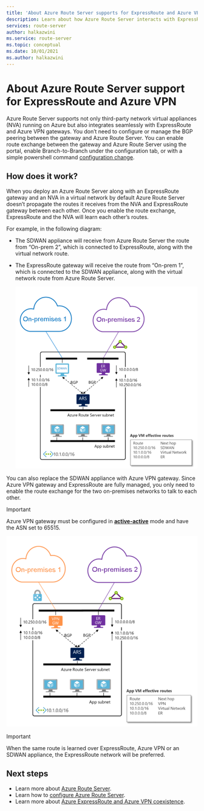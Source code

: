 ```yaml
---
title: 'About Azure Route Server supports for ExpressRoute and Azure VPN'
description: Learn about how Azure Route Server interacts with ExpressRoute and Azure VPN gateways.
services: route-server
author: halkazwini
ms.service: route-server
ms.topic: conceptual
ms.date: 10/01/2021
ms.author: halkazwini
---
```


# About Azure Route Server support for ExpressRoute and Azure VPN

Azure Route Server supports not only third-party network virtual appliances (NVA) running on Azure but also integrates seamlessly with ExpressRoute and Azure VPN gateways. You don’t need to configure or manage the BGP peering between the gateway and Azure Route Server. You can enable route exchange between the gateway and Azure Route Server using the portal, enable Branch-to-Branch under the configuration tab, or with a simple powershell command [configuration change](quickstart-configure-route-server-powershell.md#route-exchange).


## How does it work?

When you deploy an Azure Route Server along with an ExpressRoute gateway and an NVA in a virtual network by default Azure Route Server doesn’t propagate the routes it receives from the NVA and ExpressRoute gateway between each other. Once you enable the route exchange, ExpressRoute and the NVA will learn each other’s routes.

For example, in the following diagram:

* The SDWAN appliance will receive from Azure Route Server the route from “On-prem 2”, which is connected to ExpressRoute, along with the virtual network route.

* The ExpressRoute gateway will receive the route from “On-prem 1”, which is connected to the SDWAN appliance, along with the virtual network route from Azure Route Server.

    ![Diagram showing ExpressRoute configured with Route Server.](./media/expressroute-vpn-support/expressroute-with-route-server.png)

You can also replace the SDWAN appliance with Azure VPN gateway. Since Azure VPN gateway and ExpressRoute are fully managed, you only need to enable the route exchange for the two on-premises networks to talk to each other.

> [!IMPORTANT] 
> Azure VPN gateway must be configured in [**active-active**](../vpn-gateway/vpn-gateway-activeactive-rm-powershell.md) mode and have the ASN set to 65515.
>

![Diagram showing ExpressRoute and VPN gateway configured with Route Server.](./media/expressroute-vpn-support/expressroute-and-vpn-with-route-server.png)

> [!IMPORTANT] 
> When the same route is learned over ExpressRoute, Azure VPN or an SDWAN appliance, the ExpressRoute network will be preferred.
>


## Next steps

- Learn more about [Azure Route Server](route-server-faq.md).
- Learn how to [configure Azure Route Server](quickstart-configure-route-server-powershell.md).
- Learn more about [Azure ExpressRoute and Azure VPN coexistence](../expressroute/expressroute-howto-coexist-resource-manager.md).
